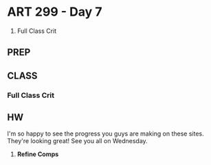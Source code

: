 ART 299 - Day 7
=======================================

1. Full Class Crit




PREP
---------------------------------------



CLASS
---------------------------------------

### Full Class Crit








HW
---------------------------------------

I'm so happy to see the progress you guys are making on these sites. They're looking great! See you all on Wednesday.

1. **Refine Comps**

	



